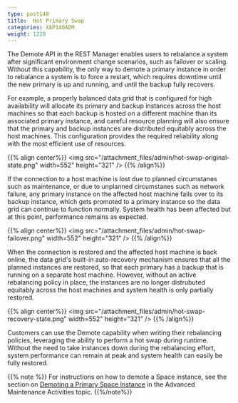 ```yaml
---
type: post140
title:  Hot Primary Swap
categories: XAP140ADM
weight: 1220
---
```



The Demote API in the REST Manager enables users to rebalance a system after significant environment change scenarios, such as failover or scaling. Without this capability, the only way to demote a primary instance in order to rebalance a system is to force a restart, which requires downtime until the new primary is up and running, and until the backup fully recovers. 


For example, a properly balanced data grid that is configured for high availability will allocate its primary and backup instances across the host machines so that each backup is hosted on a different machine than its associated primary instance, and careful resource planning will also ensure that the primary and backup instances are distributed equitably across the host machines. This configuration provides the required reliability along with the most efficient use of resources.

{{% align center%}}
<img src="/attachment_files/admin/hot-swap-original-state.png" width=552" height="321" />
{{% /align%}}

If the connection to a host machine is lost due to planned circumstanes such as maintenance, or due to unplanned circumstanes such as network failure, any primary instance on the affected host machine fails over to its backup instance, which gets promoted to a primary instance so the data grid can continue to function normally. System health has been affected but at this point, performance remains as expected.

{{% align center%}}
<img src="/attachment_files/admin/hot-swap-failover.png" width=552" height="321" />
{{% /align%}}

When the connection is restored and the affected host machine is back online, the data grid's built-in auto-recovery mechanism ensures that all the planned instances are restored, so that each primary has a backup that is running on a separate host machine. However, without an active rebalancing policy in place, the instances are no longer distrubuted equitably across the host machines and system health is only partially restored. 

{{% align center%}}
<img src="/attachment_files/admin/hot-swap-recovery-state.png" width=552" height="321" />
{{% /align%}}


Customers can use the Demote capability when writing their rebalancing policies, leveraging the ability to perform a hot swap during runtime. Without the need to take instances down during the rebalancing effort, system performance can remain at peak and system health can easily be fully restored.


{{% note %}}
For instructions on how to demote a Space instance, see the section on [Demoting a Primary Space Instance](./admin-quiesce-pu.html#demoting-a-primary-space-instance) in the Advanced Maintenance Activities topic.
{{%/note%}}